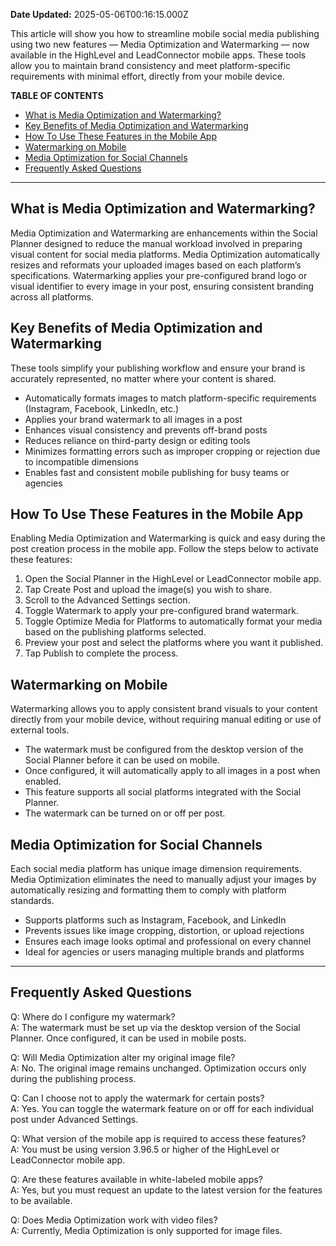 **Date Updated:** 2025-05-06T00:16:15.000Z

This article will show you how to streamline mobile social media publishing using two new features — Media Optimization and Watermarking — now available in the HighLevel and LeadConnector mobile apps. These tools allow you to maintain brand consistency and meet platform-specific requirements with minimal effort, directly from your mobile device.

**TABLE OF CONTENTS**

* [What is Media Optimization and Watermarking?](#What-is-Media-Optimization-and-Watermarking?)
* [Key Benefits of Media Optimization and Watermarking](#Key-Benefits-of-Media-Optimization-and-Watermarking)
* [How To Use These Features in the Mobile App](#How-To-Use-These-Features-in-the-Mobile-App)
* [Watermarking on Mobile](#Watermarking-on-Mobile)
* [Media Optimization for Social Channels](#Media-Optimization-for-Social-Channels)
* [Frequently Asked Questions](#Frequently-Asked-Questions)

---

## What is Media Optimization and Watermarking?

Media Optimization and Watermarking are enhancements within the Social Planner designed to reduce the manual workload involved in preparing visual content for social media platforms. Media Optimization automatically resizes and reformats your uploaded images based on each platform’s specifications. Watermarking applies your pre-configured brand logo or visual identifier to every image in your post, ensuring consistent branding across all platforms.

## Key Benefits of Media Optimization and Watermarking

These tools simplify your publishing workflow and ensure your brand is accurately represented, no matter where your content is shared.

* Automatically formats images to match platform-specific requirements (Instagram, Facebook, LinkedIn, etc.)
* Applies your brand watermark to all images in a post
* Enhances visual consistency and prevents off-brand posts
* Reduces reliance on third-party design or editing tools
* Minimizes formatting errors such as improper cropping or rejection due to incompatible dimensions
* Enables fast and consistent mobile publishing for busy teams or agencies

## How To Use These Features in the Mobile App

Enabling Media Optimization and Watermarking is quick and easy during the post creation process in the mobile app. Follow the steps below to activate these features:

1. Open the Social Planner in the HighLevel or LeadConnector mobile app.
2. Tap Create Post and upload the image(s) you wish to share.
3. Scroll to the Advanced Settings section.
4. Toggle Watermark to apply your pre-configured brand watermark.
5. Toggle Optimize Media for Platforms to automatically format your media based on the publishing platforms selected.
6. Preview your post and select the platforms where you want it published.
7. Tap Publish to complete the process.

## Watermarking on Mobile

Watermarking allows you to apply consistent brand visuals to your content directly from your mobile device, without requiring manual editing or use of external tools.

* The watermark must be configured from the desktop version of the Social Planner before it can be used on mobile.
* Once configured, it will automatically apply to all images in a post when enabled.
* This feature supports all social platforms integrated with the Social Planner.
* The watermark can be turned on or off per post.

## Media Optimization for Social Channels

Each social media platform has unique image dimension requirements. Media Optimization eliminates the need to manually adjust your images by automatically resizing and formatting them to comply with platform standards.

* Supports platforms such as Instagram, Facebook, and LinkedIn
* Prevents issues like image cropping, distortion, or upload rejections
* Ensures each image looks optimal and professional on every channel
* Ideal for agencies or users managing multiple brands and platforms

---

## Frequently Asked Questions

Q: Where do I configure my watermark?  
 A: The watermark must be set up via the desktop version of the Social Planner. Once configured, it can be used in mobile posts.

Q: Will Media Optimization alter my original image file?  
 A: No. The original image remains unchanged. Optimization occurs only during the publishing process.

Q: Can I choose not to apply the watermark for certain posts?  
 A: Yes. You can toggle the watermark feature on or off for each individual post under Advanced Settings.

Q: What version of the mobile app is required to access these features?  
 A: You must be using version 3.96.5 or higher of the HighLevel or LeadConnector mobile app.

Q: Are these features available in white-labeled mobile apps?  
 A: Yes, but you must request an update to the latest version for the features to be available.

Q: Does Media Optimization work with video files?  
 A: Currently, Media Optimization is only supported for image files.

  